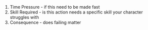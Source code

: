 1) Time Pressure - if this need to be made fast
2) Skill Required - is this action needs a specific skill your character struggles with
3) Consequence - does failing matter